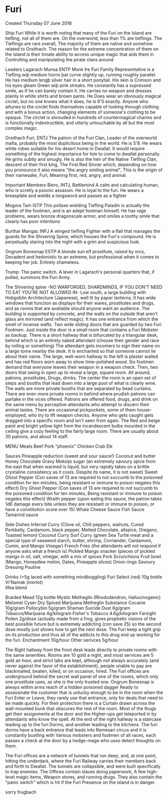 # Furi
Created Thursday 07 June 2018

Ship Furi
While it is worth noting that many of the Furi on the Island are tiefling, not all of them are. On the overworld, less than 1% are tieflings. The Tieflings are rare overall, The majority of them are native and somehow related to Orsithach. The reason for the extreme concentration of them on the island is their Innate ability to access unique magic that aids them in Controlling and manipulating the pirate clans around
	
Leaders
Lagarach Munsa ENTP Monk
Þe Furi Family Representative is a Tiefling wiþ medium horns þat curve slightly up, running roughly parallel. He has medium lengþ silver hair in a short ponytail. His skin is Crimson and his eyes gleam Green wiþ pink streaks. He constantly has a supressed smile, as if he can barely contain it. He carries no weapon and dresses plainly in white shirts and brown pants. He Does wear an obviously magical circlet, but no one knows what it does, he is 6'0 exactly. Anyone who attunes to the circlet finds themselves capable of looking through clothing and with a bonus action, changing elements of someone's clothing to be opaque. The circlet is shrouded in hundreds of countermagical charms and is functionally indestructible, and utterly untouchable by all but the most complex magic. 
		
Orsithach Furi, ENTJ
The patron of the Furi Clan, Leader of the overworld mafia, probably the most duplicitous being in the world. He is 5'8. He wears white robes suitable for his desert home in Dwallat. It would require something of the highest importance for him to come to dwallat personally. He grins subtly and smugly. He is also the heir of the Native Tiefling Clan, descent of their first king, The First Red Sinner which, depending on how you pronounce it also means "the angry smiling animal", This is the origin of their namesake, Furi, Meaning first, red, angry, and animal. 
			
Important Members
Biero, INTJ, Battlemind
A calm and calculating human, who is scretly a psionic assassin. He is loyal to the furi. He wears a breasplate and wields a longsword and passes as a fighter
			
Mogora Tam ISTP
This pollaxe wielding Tiefling Paladin is actually the leader of the footmen, and is an adept footman himself. He has rage problems, wears bronze dragonscale armor, and smiles a toothy smile that clearly has poor intentions
			
Burthar Mangac INFJ
A winged tiefling Fighter with a flail that manages the guards for the Shivering Spine, which houses the Furi's compound. He is perpetually staring into the night with a grim and suspicious look. 
			
Ongrum Bonesnap ESTP
A blonde sun elf prostitute, raised by orcs, Decadent and hedonistic to an extreme, but professional when it comes to keeping her job. Entirely shameless. 
			
Trump:
The panic switch. A lever in Lagarach's personal quarters that, if pulled, summons the Furi Army. 
			
The Shivering spine
-NO WARFORGED, SHARDMINDS, IF YOU DON'T NEED TO EAT YOU'RE NOT ALLOWED IN- 
Low south, a large building with Hobgoblin Architecture (Japanese), well lit by paper lanterns, It has wide windows that function as displays for their wares, prostitutes and drugs, and as rooms that are available should anyone want an audience. The building is supported by concrete, and the walls on the outside that aren't glass are mirrored (and reflect magic). It has one entrance from which the smell of incense wafts. Two wide sliding doors that are guarded by two Furi Footmen. Just inside the door is a small room that contains a Furi Mobster as backup. There is a short hallway that is bifurcated by a triangular desk, behind which is an entirely naked attendant (choose their gender and race by rolling or something) The attendant gets incomers to sign their name on a large tome nearby the desk. It is enchanted so that someone cannot lie about their name. The large, well-worn hallway to the left is plaster walled and has red floors worn away to show time-polished wood. Six footmen demand that everyone leaves their weapon in a weapon check. Then, two doors that swing in open up to reveal a large, square room. All around, patrons, prostitutes, Drugs, drinks. The center the room is an open set of steps and booths that lead down into a large pool of what is clearly wine. The walls are more private booths that are separated by bead curtains. There are even more private rooms in behind where prudish patrons can partake in the vices offered. Patrons are offered food, drugs, and drink on the same menu by perceptive attendants who attempt to discern their animal tastes. There are occasional pickpockets, some of them house-employed, who try to lift weapon checks. Anyone who gets caught gets dragged into a specific room and isn't seen from again. The Red and beige paint and bright yellow light from the incandescent bulbs mounted in the ceiling give a cozy feeling to the fairly large room. There are usually about 30 patrons, and about 14 staff.
	
MENU
Meats
Beef
Pork
"phoenix"
Chicken
Crab
Elk
				
Sauces
Pineapple reduction (sweet and sour sauce!)
Coconut and butter
Honey
Chocolate
Gravy
Mokoijo sugar (an extremely savoury spice from the east that when warmed is liquid, but very rapidly takes on a brittle crystaline consistency as it cools. Despite its name, it is not sweet)
Sweet Ghost Pepper (Con saves of 13 are required to not succumb to the poisoned condition for ten minutes, being resistant or immune to poison negates this effect)
Dry Ghost Pepper (Con saves of 13 are required to not succumb to the poisoned condition for ten minutes, Being resistant or immune to poison negates this effect)
Wraith pepper (upon eating this sauce, the patron takes 1d6 damage every bite unless they are resistant or immune to poison, or have a constitution score over 15)
Whale Cheese Sauce
Fish Sauce
Tamarind sauce
				
Side Dishes
Infernal Curry (Clove oil, Chili peppers, walnuts, Cured Porkbelly, Cardamom, black pepper, Melted Chocolate, allspice, Oregano, Toasted lemon)
Coconut Curry 
Surf Curry (green Sea Turtle meat and a special type of seaweed starch, butter, shrimp, Corriander, Cardamom, Cumin, and Mango Vinegar) 
French Fries (the attendants will not respond if anyone asks what a french is)
Pickled Mango snacker (pieces of pickled mango in oil, salt, vinegar, with a mix of spices
Pork Scrunchions
Fruit bowl (Mango, Honeydew melon, Dates, Pineapple slices)
Onion rings
Savoury Dressing
Poutine
				
Drinks (+5g laced with something mindboggling)
Furi Select (red) 10g bottle
Vi'Namak (merlot)					
Ilfea blend			
					
					
Braided Mead 12g bottle
Mystic Metheglin (Rhododendron, Hallucinogenic)
Melomel
Cyser
Dry
Spiced
Marijuana Metheglin
Substance
Cocaine 10g/gram
Psilocybin 5g/gram
Shaman Suicide Dust 6g/gram 				
Tobacco/Marijuana 4g/kilogram
Fisher's Tobacco 4.6g/kilogram
Farsight Pollen 2g/dose (actually made from a frog, gives prophetic visions of the best possible future but is extremely addicting (con save 25) so the second dose mostly just shows how to get the next dose. The Furi keep a tight grip on its production and thus all of the addicts to this drug end up working for the furi.
Enchantment
10g/hour
Other serivces
5g/hour

			
The Right hallway from the front desk leads directly to private rooms with the same amenities. Rooms are 10 gold a night, and most services are 5 gold an hour, and strict tabs are kept, although not always accurately (and never against the favor of the establishment), people unable to pay are blackmailed, beaten, killed, or on occasion, hired. The Furi offices are underground behind the secret wall panel of one of the rooms, which only one prostitute uses, as she is the only trusted one. Ongrum Bonesnap is always within arms reach of a hidden poisoned dagger Ready to assassinate the customer that is unlucky enough to be in the room when the Furi Enter or Leave, they rarely use that entrance, only for deals that need to be made quickly. For their protection there is a Curtain drawn across the wall-mounted bunk that obscures the rest of the room. Most of the thugs get their assignments at the door and the Higher-ups get teleported in by attendants who know the spell. At the end of the right hallway is a staircase leading up to the furi Dorms, and another leading to the kitchens. The furi dorms have a back entrance that leads into Remesari circus and it is constantly bustling with Various mobsters and footmen of all races, each passes a check at the door by a hedge-mage who uses detect thoughts on them. 
	
The Furi offices are a network of tunnels that run deep, and, at one point, hitting the underdark, where the Furi Railway carries their members back and forth to Dwallat. The tunnels are collapsible, and were built specifically to trap enemies. The Offices contain slaves doing paperwork, A few high-level magic items, Weapon stores, and running drugs. They also contain the "panic switch" which is hit if the Furi Presence on the island is in danger. 
	
	
sorry frugbach

